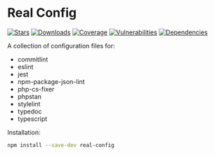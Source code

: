 # Real Config

[![Stars](https://img.shields.io/github/stars/ilyub/real-config)](https://github.com/ilyub/real-config)
[![Downloads](https://img.shields.io/npm/dm/real-config)](https://www.npmjs.com/package/real-config)
[![Coverage](https://img.shields.io/sonar/coverage/ilyub_real-config.svg?server=https%3A%2F%2Fsonarcloud.io)](https://sonarcloud.io/component_measures?id=ilyub_real-config&metric=coverage)
[![Vulnerabilities](https://img.shields.io/snyk/vulnerabilities/npm/real-config)](https://snyk.io/advisor/npm-package/real-config)
[![Dependencies](https://img.shields.io/librariesio/release/npm/real-config)](https://libraries.io/npm/real-config)

A collection of configuration files for:
- commitlint
- eslint
- jest
- npm-package-json-lint
- php-cs-fixer
- phpstan
- stylelint
- typedoc
- typescript

Installation:
```sh
npm install --save-dev real-config
```
